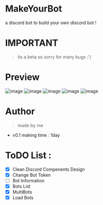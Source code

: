 # MakeYourBot
a discord bot to build your own discord bot !

# IMPORTANT

> its a beta so sorry for many bugs :'(

# Preview

![image](https://user-images.githubusercontent.com/99289712/177012489-6c2457aa-c836-42c9-b570-e68f6ced780a.png)
![image](https://user-images.githubusercontent.com/99289712/177012493-e842a043-ff87-4d4a-ab25-66fa170782b7.png)
![image](https://user-images.githubusercontent.com/99289712/177012500-abdbce3c-e403-4ee9-9ac9-892df31971b9.png)
![image](https://user-images.githubusercontent.com/99289712/177012516-bb2298c8-d77d-487f-aadf-a431048e4184.png)
![image](https://user-images.githubusercontent.com/99289712/177012506-8e855db6-c5f1-4455-ac15-fcdda5271950.png)


# Author

> made by me

- v0.1 making time : 1day

# ToDO List :

- [X] Clean Discord Compenents Design
- [X] Change Bot Token
- [ ] Bot Information
- [X] Bots List
- [X] MultiBots
- [X] Load Bots
